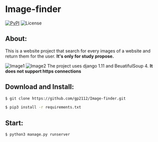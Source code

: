 # Image-finder

[![PyPI](https://img.shields.io/pypi/pyversions/Django.svg)]()
![License](https://img.shields.io/badge/license-The%20Unlicense-lightgrey.svg)

## About:
This is a website project that search for every images of a website and return them for the user.
__It's only for study propose.__

![Image1](https://i.imgur.com/c1dVT8s.png)
![Image2](https://i.imgur.com/Lbpue7L.jpg)
The project uses django 1.11 and BeuatifulSoup 4.
__It does not support https connections__
## Download and Install:
```bash
$ git clone https://github.com/gp2112/Image-finder.git
```
```bash
$ pip3 install -r requirements.txt
```
## Start:
```bash
$ python3 manage.py runserver
```
